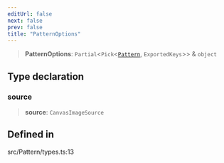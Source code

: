```yaml
---
editUrl: false
next: false
prev: false
title: "PatternOptions"
---
```


> **PatternOptions**: `Partial`\<`Pick`\<[`Pattern`](/api/classes/pattern/), `ExportedKeys`\>\> & `object`

## Type declaration

### source

> **source**: `CanvasImageSource`

## Defined in

src/Pattern/types.ts:13
